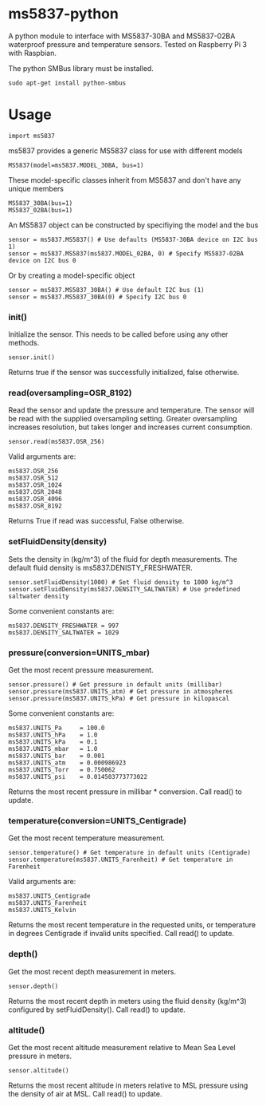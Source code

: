 # ms5837-python

A python module to interface with MS5837-30BA and MS5837-02BA waterproof pressure and temperature sensors. Tested on Raspberry Pi 3 with Raspbian.

The python SMBus library must be installed.

	sudo apt-get install python-smbus

# Usage

	import ms5837

ms5837 provides a generic MS5837 class for use with different models

	MS5837(model=ms5837.MODEL_30BA, bus=1)

These model-specific classes inherit from MS5837 and don't have any unique members

	MS5837_30BA(bus=1)
	MS5837_02BA(bus=1)

An MS5837 object can be constructed by specifiying the model and the bus

	sensor = ms5837.MS5837() # Use defaults (MS5837-30BA device on I2C bus 1)
	sensor = ms5837.MS5837(ms5837.MODEL_02BA, 0) # Specify MS5837-02BA device on I2C bus 0

Or by creating a model-specific object

	sensor = ms5837.MS5837_30BA() # Use default I2C bus (1)
	sensor = ms5837.MS5837_30BA(0) # Specify I2C bus 0

### init()

Initialize the sensor. This needs to be called before using any other methods.

    sensor.init()

Returns true if the sensor was successfully initialized, false otherwise.

### read(oversampling=OSR_8192)

Read the sensor and update the pressure and temperature. The sensor will be read with the supplied oversampling setting. Greater oversampling increases resolution, but takes longer and increases current consumption.

    sensor.read(ms5837.OSR_256)

Valid arguments are:

    ms5837.OSR_256
    ms5837.OSR_512
    ms5837.OSR_1024
    ms5837.OSR_2048
    ms5837.OSR_4096
    ms5837.OSR_8192
        
Returns True if read was successful, False otherwise.

### setFluidDensity(density)

Sets the density in (kg/m^3) of the fluid for depth measurements. The default fluid density is ms5837.DENISTY_FRESHWATER.

	sensor.setFluidDensity(1000) # Set fluid density to 1000 kg/m^3
	sensor.setFluidDensity(ms5837.DENSITY_SALTWATER) # Use predefined saltwater density

Some convenient constants are:

	ms5837.DENSITY_FRESHWATER = 997
	ms5837.DENSITY_SALTWATER = 1029

### pressure(conversion=UNITS_mbar)

Get the most recent pressure measurement.

	sensor.pressure() # Get pressure in default units (millibar)
	sensor.pressure(ms5837.UNITS_atm) # Get pressure in atmospheres
	sensor.pressure(ms5837.UNITS_kPa) # Get pressure in kilopascal

Some convenient constants are:

	ms5837.UNITS_Pa     = 100.0
	ms5837.UNITS_hPa    = 1.0
	ms5837.UNITS_kPa    = 0.1
	ms5837.UNITS_mbar   = 1.0
	ms5837.UNITS_bar    = 0.001
	ms5837.UNITS_atm    = 0.000986923
	ms5837.UNITS_Torr   = 0.750062
	ms5837.UNITS_psi    = 0.014503773773022

Returns the most recent pressure in millibar * conversion. Call read() to update.

### temperature(conversion=UNITS_Centigrade)

Get the most recent temperature measurement.

	sensor.temperature() # Get temperature in default units (Centigrade)
	sensor.temperature(ms5837.UNITS_Farenheit) # Get temperature in Farenheit

Valid arguments are:

	ms5837.UNITS_Centigrade
	ms5837.UNITS_Farenheit
	ms5837.UNITS_Kelvin

Returns the most recent temperature in the requested units, or temperature in degrees Centigrade if invalid units specified. Call read() to update.

### depth()

Get the most recent depth measurement in meters.

	sensor.depth()

Returns the most recent depth in meters using the fluid density (kg/m^3) configured by setFluidDensity(). Call read() to update.

### altitude()

Get the most recent altitude measurement relative to Mean Sea Level pressure in meters.

	sensor.altitude()

Returns the most recent altitude in meters relative to MSL pressure using the density of air at MSL. Call read() to update.

